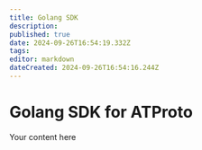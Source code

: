 ```yaml
---
title: Golang SDK
description: 
published: true
date: 2024-09-26T16:54:19.332Z
tags: 
editor: markdown
dateCreated: 2024-09-26T16:54:16.244Z
---
```


# Golang SDK for ATProto
Your content here